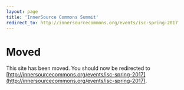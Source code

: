 ```yaml
---
layout: page
title: 'InnerSource Commons Summit'
redirect_to: http://innersourcecommons.org/events/isc-spring-2017
---
```


# Moved

This site has been moved. You should now be redirected to [http://innersourcecommons.org/events/isc-spring-2017](http://innersourcecommons.org/events/isc-spring-2017).